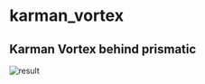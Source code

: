 # karman_vortex
## Karman Vortex behind prismatic
![result](https://github.com/cagalliorb/karman_vortex/blob/media/karman.gif)
